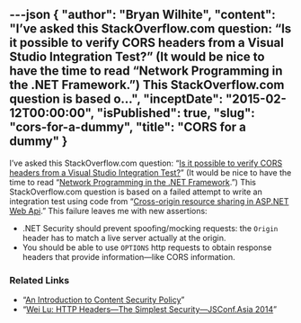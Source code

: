 ---json
{
  "author": "Bryan Wilhite",
  "content": "I’ve asked this StackOverflow.com question: “Is it possible to verify CORS headers from a Visual Studio Integration Test?” (It would be nice to have the time to read “Network Programming in the .NET Framework.”) This StackOverflow.com question is based o...",
  "inceptDate": "2015-02-12T00:00:00",
  "isPublished": true,
  "slug": "cors-for-a-dummy",
  "title": "CORS for a dummy"
}
---

I’ve asked this StackOverflow.com question: “[Is it possible to verify CORS headers from a Visual Studio Integration Test?](http://stackoverflow.com/questions/28439961/is-it-possible-to-verify-cors-headers-from-a-visual-studio-integration-test)” (It would be nice to have the time to read “[Network Programming in the .NET Framework](https://msdn.microsoft.com/en-us/library/4as0wz7t(v=vs.110).aspx).”) This StackOverflow.com question is based on a failed attempt to write an integration test using code from “[Cross-origin resource sharing in ASP.NET Web Api](http://gik.firetrot.com/index.php/2014/05/15/cross-origin-resource-sharing-in-asp-net-web-api/).” This failure leaves me with new assertions:

*   .NET Security should prevent spoofing/mocking requests: the `Origin` header has to match a live server actually at the origin.
*   You should be able to use `OPTIONS` http requests to obtain response headers that provide information—like CORS information.

### Related Links

*   “[An Introduction to Content Security Policy](http://www.html5rocks.com/en/tutorials/security/content-security-policy/)”
*   “[Wei Lu: HTTP Headers—The Simplest Security—JSConf.Asia 2014](https://www.youtube.com/watch?v=rWZXn_Krg38&feature=youtube_gdata_player)”
